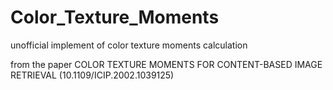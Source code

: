 # Color_Texture_Moments
unofficial implement of color texture moments calculation

from the paper COLOR TEXTURE MOMENTS FOR CONTENT-BASED IMAGE RETRIEVAL (10.1109/ICIP.2002.1039125)

